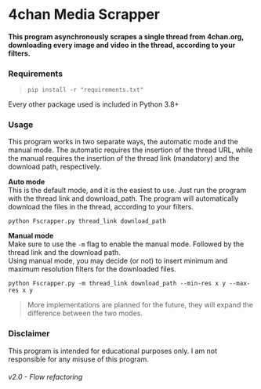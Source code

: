 # 4chan Media Scrapper
#### This program asynchronously scrapes a single thread from **4chan.org**, downloading **every image and video** in the thread, according to your filters.

### Requirements
> `pip install -r "requirements.txt"`

Every other package used is included in Python 3.8+

### Usage

This program works in two separate ways, the automatic mode and the manual mode. The automatic requires the insertion of the thread URL, while the manual requires the insertion of the thread link (mandatory) and the download path, respectively.

**Auto mode**
<br>
This is the default mode, and it is the easiest to use. Just run the program with the thread link and download_path. The program will automatically download the files in the thread, according to your filters.
<br>
```commandline
python Fscrapper.py thread_link download_path
```

**Manual mode**
<br>
Make sure to use the `-m` flag to enable the manual mode. Followed by the thread link and the download path.
<br>
Using manual mode, you may decide (or not) to insert minimum and maximum resolution filters for the downloaded files.
<br>

```commandline
python Fscrapper.py -m thread_link download_path --min-res x y --max-res x y
```

> More implementations are planned for the future, they will expand the difference between the two modes.

### Disclaimer
This program is intended for educational purposes only. I am not responsible for any misuse of this program.

###### v2.0 - Flow refactoring
